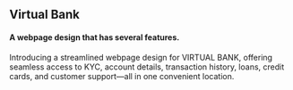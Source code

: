 ## Virtual Bank
#### A webpage design that has several features.
Introducing a streamlined webpage design for VIRTUAL BANK, offering seamless access to KYC, account details, transaction history, loans, credit cards, and customer support—all in one convenient location.
